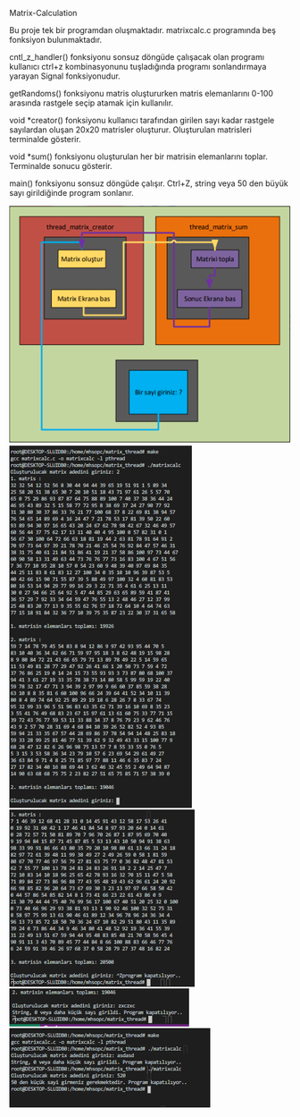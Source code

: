 Matrix-Calculation

Bu proje tek bir programdan oluşmaktadır. matrixcalc.c programında beş fonksiyon bulunmaktadır.

cntl_z_handler() fonksiyonu sonsuz döngüde çalışacak olan programı kullanıcı ctrl+z kombinasyonunu tuşladığında programı sonlandırmaya yarayan Signal fonksiyonudur.

getRandoms() fonksiyonu matris oluştururken matris elemanlarını 0-100 arasında rastgele seçip atamak için kullanılır.

void *creator() fonksiyonu kullanıcı tarafından girilen sayı kadar rastgele sayılardan oluşan 20x20 matrisler oluşturur. Oluşturulan matrisleri terminalde gösterir.

void *sum() fonksiyonu oluşturulan her bir matrisin elemanlarını toplar. Terminalde sonucu gösterir.

main() fonksiyonu sonsuz döngüde çalışır. Ctrl+Z, string veya 50 den büyük sayı girildiğinde program sonlanır. 
 
![SS5](https://raw.githubusercontent.com/omerkucuker/Matrix-Calculation/main/ss5.PNG)
![SS1](https://raw.githubusercontent.com/omerkucuker/Matrix-Calculation/main/ss1.PNG)
![SS3](https://raw.githubusercontent.com/omerkucuker/Matrix-Calculation/main/ss3.PNG)
![SS4](https://raw.githubusercontent.com/omerkucuker/Matrix-Calculation/main/ss4.PNG)
![SS2](https://raw.githubusercontent.com/omerkucuker/Matrix-Calculation/main/ss2.PNG)
